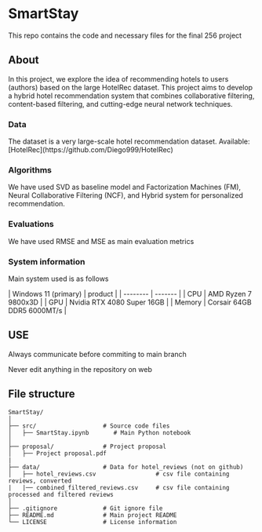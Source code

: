 # SmartStay
<p> This repo contains the code and necessary files for the final 256 project</p>

## About
<p>In this project, we explore the idea of recommending hotels to users (authors) based on the large HotelRec dataset. This project aims to develop a hybrid hotel recommendation system that combines collaborative filtering, content-based filtering, and cutting-edge neural
network techniques. </p>

### Data
<p> The dataset is a very large-scale hotel recommendation dataset. Available:[HotelRec](https://github.com/Diego999/HotelRec)</p>

### Algorithms
<p> We have used SVD as baseline model and Factorization Machines (FM), Neural Collaborative Filtering (NCF), and Hybrid system for personalized recommendation. </p>

### Evaluations
<p> We have used RMSE and MSE as main evaluation metrics </p>

### System information
<p> Main system used is as follows</p>
| Windows 11 (primary)    | product |
| -------- | ------- |
| CPU  | AMD Ryzen 7 9800x3D    |
| GPU | Nvidia RTX 4080 Super 16GB     |
| Memory    | Corsair 64GB DDR5 6000MT/s    |



## USE
<p>Always communicate before commiting to main branch</p>
<p>Never edit anything in the repository on web</p>

## File structure
```plaintext
SmartStay/
│
├── src/                   # Source code files
│   ├── SmartStay.ipynb       # Main Python notebook         
│   
├── proposal/              # Project proposal
│   ├── Project proposal.pdf         
|
├── data/                  # Data for hotel_reviews (not on github)
│   ├── hotel_reviews.csv                 # csv file containing reviews, converted
|   |── combined_filtered_reviews.csv     # csv file containing processed and filtered reviews
│
├── .gitignore             # Git ignore file
├── README.md              # Main project README
└── LICENSE                # License information
